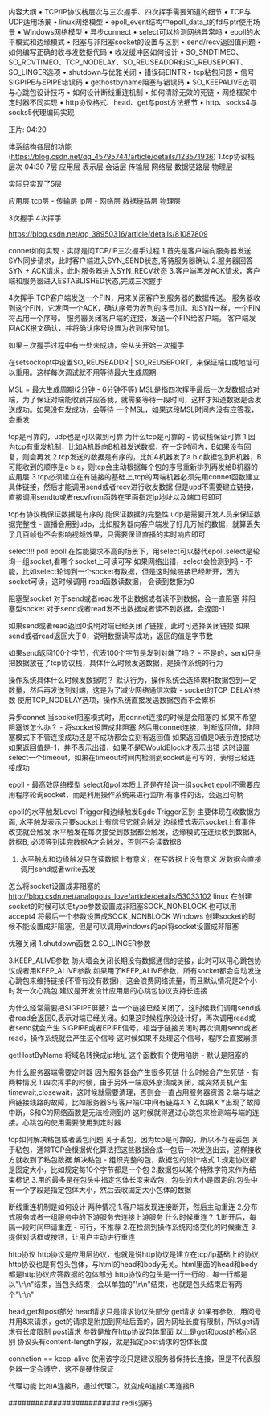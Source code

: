 内容大纲
• TCP/IP协议栈层次与三次握手、四次挥手需要知道的细节
• TCP与UDP适用场景
• linux网络模型
• epoll_event结构中epoll_data_t的fd与ptr使用场景
• Windows网络模型
• 异步connect
• select可以检测网络异常吗
• epoll的水平模式和边缘模式
• 阻塞与非阻塞socket的设置与区别
• send/recv返回值问题
• 如何编写正确的收与发数据代码
• 收发缓冲区如何设计
• SO_SNDTIMEO、SO_RCVTIMEO、TCP_NODELAY、SO_REUSEADDR和SO_REUSEPORT、SO_LINGER选项
• shutdown与优雅关闭
• 错误码EINTR
• tcp粘包问题
• 信号SIGPIPE与EPIPE错误码
• gethostbyname阻塞与错误码
• SO_KEEPALIVE选项与心跳包设计技巧
• 如何设计断线重连机制
• 如何清除无效的死链
• 网络框架中定时器不同实现
• http协议格式、head、get与post方法细节
• http、socks4与socks5代理编码实现

正片: 04:20

体系结构各层的功能(https://blog.csdn.net/qq_45795744/article/details/123571936)
1.tcp协议栈层次 04:30
7层
应用层
表示层
会话层
传输层
网络层
数据链路层
物理层

实际只实现了5层

应用层
tcp层 - 传输层
ip层 - 网络层
数据链路层
物理层


3次握手 4次挥手

https://blog.csdn.net/qq_38950316/article/details/81087809

connet如何实现 - 实际是问TCP/IP三次握手过程
1.首先是客户端向服务器发送SYN同步请求，此时客户端进入SYN_SEND状态,等待服务器确认
2.服务器回答SYN + ACK请求，此时服务器进入SYN_RECV状态
3.客户端再发ACK请求，客户端和服务器进入ESTABLISHED状态,完成三次握手

4次挥手
TCP客户端发送一个FIN，用来关闭客户到服务器的数据传送。
服务器收到这个FIN，它发回一个ACK，确认序号为收到的序号加1。和SYN一样，一个FIN将占用一个序号。
服务器关闭客户端的连接，发送一个FIN给客户端。
客户端发回ACK报文确认，并将确认序号设置为收到序号加1。

如果三次握手过程中有一处未成功，会从头开始三次握手

在setsockopt中设置SO_REUSEADDR | SO_REUSEPORT，来保证端口或地址可以重用。这样每次调试就不用等待最大生成周期

MSL = 最大生成周期(2分钟 - 6分钟不等)
MSL是指四次挥手最后一次发数据给对端，为了保证对端能收到并应答我，就需要等待一段时间，这样才知道数据是否发送成功。如果没有发成功，会等待
一个MSL，如果这段MSL时间内没有应答我，会重发

tcp是可靠的，udp也是可以做到可靠
为什么tcp是可靠的 - 协议栈保证可靠
1.因为tcp有重发机制，比如A机器向B机器发送数据，在一定时间内，B如果没有回复，则会再发
2.tcp发送的数据是有序的，比如A机器发了a b c数据包到B机器，B可能收到的顺序是c b a，则tcp会主动根据每个包的序号重新排列再发给B机器的应用层
3.tcp必须建立在有链接的基础上,tcp的两端机器必须先用connet函数建立具体链接，然后才能调用send或者recv进行收发数据
  但是upd不需要建立链接，直接调用sendto或者recvfrom函数在里面指定ip地址以及端口号即可

tcp有协议栈保证数据是有序的,能保证数据的完整性
udp是需要开发人员来保证数据完整性 - 直播会用到udp，比如服务器向客户端发了好几万帧的数据，就算丢失了几百帧也不会影响视频效果，只需要保证直播的实时响应即可


select!!! poll epoll
在性能要求不高的场景下，用select可以替代epoll.select是轮询一组socket,看哪个socket上可读可写
如果网络出错，select会检测到吗 - 不能，比如select轮询到一个socket有数据，但是这时候链接已经断开，因为socket可读，这时候调用
read函数读数据， 会读到数据为0

阻塞型socket
对于send或者read发不出数据或者读不到数据，会一直阻塞
非阻塞型socket
对于send或者read发不出数据或者读不到数据，会返回-1

如果send或者read返回0说明对端已经关闭了链接，此时可选择关闭链接
如果send或者read返回大于0，说明数据读写成功，返回的值是字节数

如果send返回100个字节，代表100个字节是发到对端了吗？ - 不是的，send只是把数据放在了tcp协议栈，具体什么时候发送数据，是操作系统的行为

操作系统具体什么时候发数据呢？
默认行为，操作系统会选择累积数据包到一定数量，然后再发送到对端，这是为了减少网络通信次数 - socket的TCP_DELAY参数
使用TCP_NODELAY选项，操作系统直接发送数据包而不会累积

异步connet
当socket阻塞模式时，用connet连接的时候是会阻塞的
如果不希望阻塞该怎么办？ - 将socket设置成非阻塞,然后用connet连接，判断返回值，非阻塞模式下不管连接成功还是不成功都会立刻有返回值
如果返回值是0表示连接成功
如果返回值是-1，并不表示出错，如果不是EWouldBlock才表示出错
这时设置select一个timeout，如果在timeout时间内检测到socket是可写的，表明已经连接成功

epoll - 最高效网络模型
select和poll本质上还是在轮询一组socket
epoll不需要应用程序轮询socket，而是利用操作系统来进行监听.有事件的话，会返回句柄

epoll的水平触发Level Trigger和边缘触发Egde Trigger区别
主要体现在收数据方面, 水平触发表示只要socket上有信号它就会触发,边缘模式表示socket上有事件改变就会触发
水平触发在每次接受到数据都会触发，边缘模式在连续收到数据A, 数据B, 必须等到读完数据A才会触发，否则不会读数据B

1. 水平触发和边缘触发只在读数据上有意义，在写数据上没有意义
发数据会直接调用send或者write去发

怎么将socket设置成非阻塞的 http://blog.csdn.net/analogous_love/article/details/53033102
linux
在创建socket的时候可以把type参数设置成非阻塞SOCK_NONBLOCK 也可以用accept4 将最后一个参数设置成SOCK_NONBLOCK
Windows
创建socket的时候不能设置成非阻塞，但是可以调用windows的api将socket设置成非阻塞


优雅关闭
1.shutdown函数
2.SO_LINGER参数

3.KEEP_ALIVE参数 
防火墙会关闭长期没有数据通信的链接，此时可以用心跳包协议或者用KEEP_ALIVE参数
如果用了KEEP_ALIVE参数，所有socket都会自动发送心跳包来维持链接(不管有没有数据)，这会浪费网络流量，而且默认情况是2个小时发一次心跳包
建议是开发设计应用层的心跳包协议支持长连接


为什么经常需要把SIGPIPE屏蔽?
当一个链接已经关闭了，这时候我们调用send或者read会返回0,表示对端已经关闭。如果这时候程序没设计好，再次调用read或者send就会产生
SIGPIPE或者EPIPE信号。相当于链接关闭时再次调用send或者read，操作系统就会产生这个信号
这时候如果不处理这个信号，程序会直接崩溃

getHostByName
将域名转换成ip地址
这个函数有个使用陷阱 - 默认是阻塞的

为什么服务器端需要定时器
因为服务器会产生很多死链
什么时候会产生死链 - 有两种情况
1.四次挥手的时候，由于另外一端意外崩溃或关闭，或突然关机产生timewait,closewait，这时候就需要清理，否则会一直占用服务器资源
2.端与端之间链接线路的故障，比如服务器S与客户端C中间有链路X Y Z,如果X Y出现了故障中断，S和C的网络函数是无法检测到的
  这时候就得通过心跳包来检测端与端的连接。心跳包的使用需要使用到定时器

 tcp如何解决粘包或者丢包问题
 关于丢包，因为tcp是可靠的，所以不存在丢包
 关于粘包，通常TCP会根据优化算法把这些数据合成一包后一次发送出去，这样接收方就收到了粘包数据
 解决粘包 - 组织完整的包，数据包的设计格式
 1.规定协议都是固定大小，比如规定每10个字节都是一个包
 2.数据包以某个特殊字符来作为结束标记
 3.用的最多是在包头中指定包体长度来收包，包头的大小是固定的.包头中有一个字段是指定包体大小，然后去收固定大小包体的数据

 断线重连机制是如何设计
 两种情况
 1.客户端发现连接断开，然后主动重连
 2.分布式服务或者一组服务中的下游服务去连接上游服务
 什么时候重连？
 1.断开后，每隔一段时间申请重连 - 可行，不推荐
 2.在检测到操作系统网络变化的时候重连
 3.提供对话框或按钮，让用户主动进行重连


 http协议
 http协议是应用层协议，也就是说http协议是建立在tcp/ip基础上的协议
 http协议也是有包头包体，与html的head和body无关。html里面的head和body都是http协议应答数据的包体部分
 http协议的包头是一行一行的，每一行都是以"\r\n"结束，当包头结束，会以单独的"\r\n"结束，也就是包头结束后有两个"\r\n"

 head,get和post部分
 head请求只是请求协议头部分
 get请求 如果有参数，用问号并用&来请求，get的请求是附加到网址后面的，因为网址长度有限制，所以get请求有长度限制
 post请求 参数是放在http协议包体里面
 以上是get和post的核心区别
 协议头有content-length字段，就是指定post请求的包体长度

 connetion == keep-alive
 使用该字段只是建议服务器保持长连接，但是不代表服务器一定会遵守，这不是硬性保证

 代理功能
 比如A连接B，通过代理C，就变成A连接C再连接B


#########################
redis源码